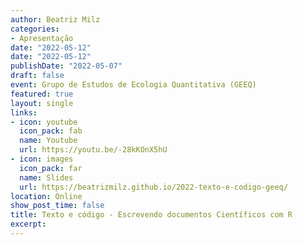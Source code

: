 ```yaml
---
author: Beatriz Milz
categories:
- Apresentação
date: "2022-05-12"
date: "2022-05-12"
publishDate: "2022-05-07"
draft: false
event: Grupo de Estudos de Ecologia Quantitativa (GEEQ)
featured: true
layout: single
links:
- icon: youtube
  icon_pack: fab
  name: Youtube
  url: https://youtu.be/-28kKOnX5hU
- icon: images
  icon_pack: far
  name: Slides
  url: https://beatrizmilz.github.io/2022-texto-e-codigo-geeq/
location: Online
show_post_time: false
title: Texto e código - Escrevendo documentos Científicos com R
excerpt: 
---
```

